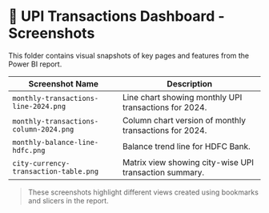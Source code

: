 # 📸 UPI Transactions Dashboard - Screenshots

This folder contains visual snapshots of key pages and features from the Power BI report.

| Screenshot Name                        | Description                                                |
|----------------------------------------|------------------------------------------------------------|
| `monthly-transactions-line-2024.png`   | Line chart showing monthly UPI transactions for 2024.      |
| `monthly-transactions-column-2024.png` | Column chart version of monthly transactions for 2024.     |
| `monthly-balance-line-hdfc.png`        | Balance trend line for HDFC Bank.                          |
| `city-currency-transaction-table.png`  | Matrix view showing city-wise UPI transaction summary.     |

> These screenshots highlight different views created using bookmarks and slicers in the report.

